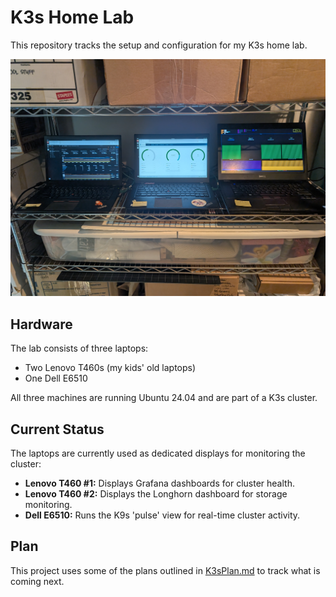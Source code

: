 # K3s Home Lab

This repository tracks the setup and configuration for my K3s home lab.

![Home Lab Setup](images/homelab.jpg)

## Hardware

The lab consists of three laptops:
*   Two Lenovo T460s (my kids' old laptops)
*   One Dell E6510

All three machines are running Ubuntu 24.04 and are part of a K3s cluster.

## Current Status

The laptops are currently used as dedicated displays for monitoring the cluster:
*   **Lenovo T460 #1:** Displays Grafana dashboards for cluster health.
*   **Lenovo T460 #2:** Displays the Longhorn dashboard for storage monitoring.
*   **Dell E6510:** Runs the K9s 'pulse' view for real-time cluster activity.

## Plan

This project uses some of the plans outlined in [K3sPlan.md](K3sPlan.md) to track what is coming next.

